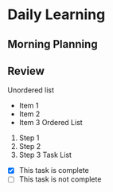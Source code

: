 # Daily Learning

## Morning Planning
## Review
Unordered list
- Item 1
- Item 2
- Item 3
Ordered List
1. Step 1
1. Step 2
1. Step 3
Task List
- [x] This task is complete
- [ ] This task is not complete
